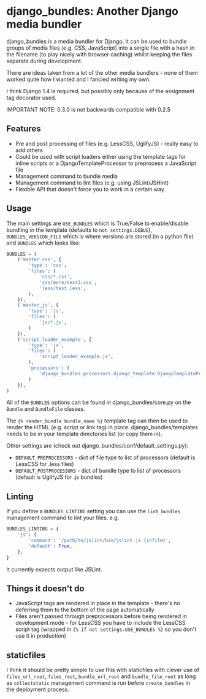 # django_bundles: Another Django media bundler

django_bundles is a media bundler for Django. It can be used to bundle groups of media files (e.g. CSS, JavaScript) into a single file with a hash in the filename (to play nicely with browser caching) whilst keeping the files separate during development.

There are ideas taken from a lot of the other media bundlers - none of them worked quite how I wanted and I fancied writing my own.

I think Django 1.4 is required, but possibly only because of the assignment tag decorator used.

IMPORTANT NOTE: 0.3.0 is not backwards compatible with 0.2.5

## Features

* Pre and post processing of files (e.g. LessCSS, UglifyJS) - really easy to add others
* Could be used with script loaders either using the template tags for inline scripts or a DjangoTemplateProcessor to preprocess a JavaScript file
* Management command to bundle media
* Management command to lint files (e.g. using JSLint/JSHint)
* Flexible API that doesn't force you to work in a certain way

## Usage

The main settings are `USE_BUNDLES` which is True/False to enable/disable bundling in the template (defaults to `not settings.DEBUG`), `BUNDLES_VERSION_FILE` which is where versions are stored (in a python file) and `BUNDLES` which looks like:

```python
BUNDLES = (
    ('master_css', {
        'type': 'css',
        'files': (
            'css/*.css',
            'css/more/test3.css',
            'less/test.less',
        ),
    }),
    ('master_js', {
        'type': 'js',
        'files': (
            'js/*.js',
        )
    }),
    ('script_loader_example', {
        'type': 'js',
        'files': (
            'script_loader_example.js',
        ),
        'processors': (
            'django_bundles.processors.django_template.DjangoTemplateProcessor',
        )
    }),
)
```

All of the `BUNDLES` options can be found in django_bundles/core.py on the `Bundle` and `BundleFile` classes.

The `{% render_bundle bundle_name %}` template tag can then be used to render the HTML (e.g. script or link tag) in place. django_bundles/templates needs to be in your template directories list (or copy them in).

Other settings are (check out django_bundles/conf/default_settings.py):

* `DEFAULT_PREPROCESSORS` - dict of file type to list of processors (default is LessCSS for .less files)
* `DEFAULT_POSTPROCESSORS` - dict of bundle type to list of processors (default is UglifyJS for .js bundles)

## Linting

If you define a `BUNDLES_LINTING` setting you can use the `lint_bundles` management command to lint your files. e.g.

```python
BUNDLES_LINTING = {
    'js': {
        'command': '/path/to/jslint/bin/jslint.js {infile}',
        'default': True,
    },
}
```

It currently expects output like JSLint.

## Things it doesn't do

* JavaScript tags are rendered in place in the template - there's no deferring them to the bottom of the page automatically
* Files aren't passed through preprocessors before being rendered in development mode - for LessCSS you have to include the LessCSS script tag (wrapped in `{% if not settings.USE_BUNDLES %}` so you don't use it in production)

## staticfiles

I think it should be pretty simple to use this with staticfiles with clever use of `files_url_root`, `files_root`, `bundle_url_root` and `bundle_file_root` as long as `collectstatic` management command is run before `create_bundles` in the deployment process.
